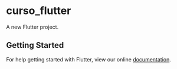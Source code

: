 # curso_flutter

A new Flutter project.

## Getting Started

For help getting started with Flutter, view our online
[documentation](https://flutter.io/).
